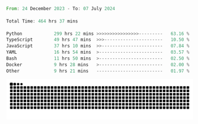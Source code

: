 <!--START_SECTION:waka-->

```rust
From: 24 December 2023 - To: 07 July 2024

Total Time: 464 hrs 37 mins

Python            299 hrs 22 mins >>>>>>>>>>>>>>>>---------   63.16 %
TypeScript        49 hrs 47 mins  >>>----------------------   10.50 %
JavaScript        37 hrs 10 mins  >>-----------------------   07.84 %
YAML              16 hrs 54 mins  >------------------------   03.57 %
Bash              11 hrs 50 mins  >------------------------   02.50 %
Docker            9 hrs 28 mins   >------------------------   02.00 %
Other             9 hrs 21 mins   -------------------------   01.97 %
```

<!--END_SECTION:waka-->


<picture>
  <source media="(prefers-color-scheme: dark)" srcset="https://raw.githubusercontent.com/jeerawut97/jeerawut97/output/github-contribution-grid-snake.svg">
  <img alt="github contribution grid snake animation" src="https://raw.githubusercontent.com/jeerawut97/jeerawut97/output/github-contribution-grid-snake.svg">
</picture>
